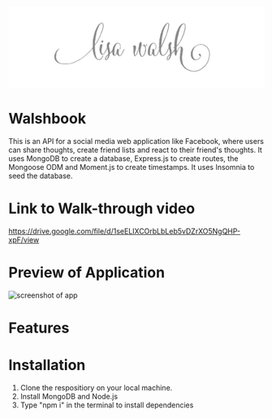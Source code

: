 <img src = "public\assets\LisaWalshPhotographyHeaderImage2.png" alt = "logo">




# Walshbook

This is an API for a social media web application like Facebook, where users can share thoughts, create friend lists and react to their friend's thoughts. It uses MongoDB to create a database, Express.js to create routes, the Mongoose ODM and Moment.js to create timestamps. It uses Insomnia to seed the database.

# Link to Walk-through video

https://drive.google.com/file/d/1seELIXCOrbLbLeb5vDZrXO5NgQHP-xpF/view

# Preview of Application

<img src = "\assets\Screenshot_20230202_024615.png" alt = "screenshot of app">

# Features

# Installation

1. Clone the respositiory on your local machine.
2. Install MongoDB and Node.js
3. Type "npm i" in the terminal to install dependencies

